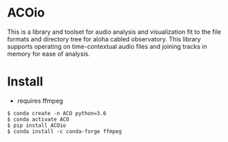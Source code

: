 # ACOio

This is a library and toolset for audio analysis and visualization fit to
the file formats and directory tree for aloha cabled observatory. This
library supports operating on time-contextual audio files and joining tracks
in memory for ease of analysis.

# Install

- requires ffmpeg

```
$ conda create -n ACO python=3.6
$ conda activate ACO
$ pip install ACOio
$ conda install -c conda-forge ffmpeg
```

<!-- ## create the virtual environment using `virtualenv`

```
```

## create the virtual environment using `Anaconda`

```
conda create -n ACO python=3.6
source activate ACO

pip install --upgrade pip
```

## install the dependent libraries

```
pip install -r requirements.txt
``` -->
